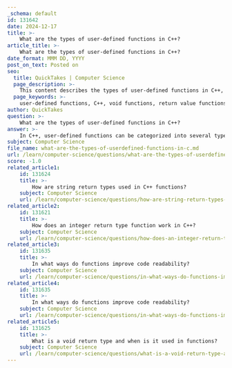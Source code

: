 ```yaml
---
_schema: default
id: 131642
date: 2024-12-17
title: >-
    What are the types of user-defined functions in C++?
article_title: >-
    What are the types of user-defined functions in C++?
date_format: MMM DD, YYYY
post_on_text: Posted on
seo:
  title: QuickTakes | Computer Science
  page_description: >-
    This content describes the types of user-defined functions in C++, including void functions, return value functions, inline functions, function overloading, friend functions, virtual functions, and function templates.
  page_keywords: >-
    user-defined functions, C++, void functions, return value functions, inline functions, function overloading, friend functions, virtual functions, function templates, modularity, reusability, code organization
author: QuickTakes
question: >-
    What are the types of user-defined functions in C++?
answer: >-
    In C++, user-defined functions can be categorized into several types based on their characteristics and usage. Here are the main types of user-defined functions in C++:\n\n1. **Void Functions**: These functions do not return a value. They perform a specific task but do not provide any output to the calling function. For example:\n   ```cpp\n   void displayMessage() {\n       cout << "Hello, World!" << endl;\n   }\n   ```\n\n2. **Functions that Return a Value**: These functions perform a task and return a value to the calling function. The return type must be specified in the function declaration. For example:\n   ```cpp\n   int add(int x, int y) {\n       return x + y;\n   }\n   ```\n\n3. **Inline Functions**: These are functions defined with the `inline` keyword, which suggests to the compiler to insert the function's code directly at the point of call, rather than performing a traditional function call. This can improve performance for small functions.\n   ```cpp\n   inline int square(int x) {\n       return x * x;\n   }\n   ```\n\n4. **Function Overloading**: This allows multiple functions to have the same name but different parameters (type or number). The correct function is called based on the arguments passed.\n   ```cpp\n   int multiply(int a, int b) {\n       return a * b;\n   }\n   double multiply(double a, double b) {\n       return a * b;\n   }\n   ```\n\n5. **Friend Functions**: These are functions that are not members of a class but have access to its private and protected members. They are declared using the `friend` keyword.\n   ```cpp\n   class Box {\n       private:\n           int width;\n       public:\n           Box(int w) : width(w) {}\n           friend void printWidth(Box box);\n   };\n   void printWidth(Box box) {\n       cout << "Width: " << box.width << endl;\n   }\n   ```\n\n6. **Virtual Functions**: These are used in the context of inheritance and allow derived classes to override methods of the base class. They enable polymorphism.\n   ```cpp\n   class Base {\n   public:\n       virtual void show() {\n           cout << "Base class show function called." << endl;\n       }\n   };\n   class Derived : public Base {\n   public:\n       void show() override {\n           cout << "Derived class show function called." << endl;\n       }\n   };\n   ```\n\n7. **Function Templates**: These allow the creation of functions that can operate with any data type. They are defined using the `template` keyword.\n   ```cpp\n   template <typename T>\n   T add(T a, T b) {\n       return a + b;\n   }\n   ```\n\nThese types of user-defined functions enhance the modularity, reusability, and organization of code in C++, making it easier to manage complex programs.
subject: Computer Science
file_name: what-are-the-types-of-userdefined-functions-in-c.md
url: /learn/computer-science/questions/what-are-the-types-of-userdefined-functions-in-c
score: -1.0
related_article1:
    id: 131624
    title: >-
        How are string return types used in C++ functions?
    subject: Computer Science
    url: /learn/computer-science/questions/how-are-string-return-types-used-in-c-functions
related_article2:
    id: 131621
    title: >-
        How does an integer return type function work in C++?
    subject: Computer Science
    url: /learn/computer-science/questions/how-does-an-integer-return-type-function-work-in-c
related_article3:
    id: 131635
    title: >-
        In what ways do functions improve code readability?
    subject: Computer Science
    url: /learn/computer-science/questions/in-what-ways-do-functions-improve-code-readability
related_article4:
    id: 131635
    title: >-
        In what ways do functions improve code readability?
    subject: Computer Science
    url: /learn/computer-science/questions/in-what-ways-do-functions-improve-code-readability
related_article5:
    id: 131625
    title: >-
        What is a void return type and when is it used in functions?
    subject: Computer Science
    url: /learn/computer-science/questions/what-is-a-void-return-type-and-when-is-it-used-in-functions
---
```


&nbsp;